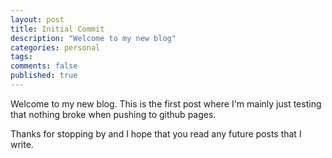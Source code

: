 ```yaml
---
layout: post
title: Initial Commit
description: "Welcome to my new blog"
categories: personal
tags:
comments: false
published: true
---
```


Welcome to my new blog. This is the first post where I'm mainly just testing
that nothing broke when pushing to github pages.

Thanks for stopping by and I hope that you read any future posts that I write.